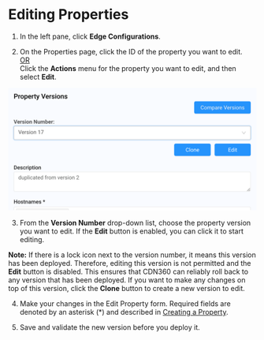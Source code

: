 
# Editing Properties

1. In the left pane, click **Edge Configurations**.

2. On the Properties page, click the ID of the property you want to edit. 
   <br><U>OR </u></br>
   Click the **Actions** menu for the property you want to edit, and then select **Edit**.

<p align="center"><img src="/docs/resources/images/edge-configurations/property-versions.png" alt="Upload Certificate Version" width="700"></p>

3. From the **Version Number** drop-down list, choose the property version you want to edit. If the **Edit** button is enabled, you can click it to start editing.

**Note:** If there is a lock icon next to the version number, it means this version has been deployed. Therefore, editing this version is not permitted and the **Edit** button is disabled. This ensures that CDN360 can reliably roll back to any version that has been deployed. If you want to make any changes on top of this version, click the **Clone** button to create a new version to edit.

4. Make your changes in the Edit Property form. Required fields are denoted by an asterisk (\*) and described in [Creating a Property](</docs/portal/edge-configurations/creating-property.md>).

5. Save and validate the new version before you deploy it.
